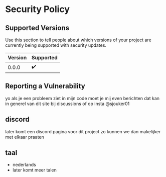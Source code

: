 # Security Policy

## Supported Versions

Use this section to tell people about which versions of your project are
currently being supported with security updates.

| Version | Supported          |
| ------- | ------------------ |
| 0.0.0   | ✔️ |


## Reporting a Vulnerability


yo als je een probleem ziet in mijn code moet je mij even berichten dat kan in generel van dit site bij discussions of op insta @sjouker01

## discord 

later komt een discord pagina voor dit project 
zo kunnen we dan makelijker met elkaar praaten


## taal

-  nederlands
-  later komt meer talen 
